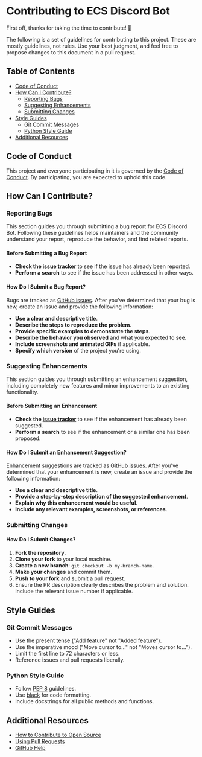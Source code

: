 # Contributing to ECS Discord Bot

First off, thanks for taking the time to contribute! 🎉

The following is a set of guidelines for contributing to this project. These are mostly guidelines, not rules. Use your best judgment, and feel free to propose changes to this document in a pull request.

## Table of Contents

- [Code of Conduct](#code-of-conduct)
- [How Can I Contribute?](#how-can-i-contribute)
  - [Reporting Bugs](#reporting-bugs)
  - [Suggesting Enhancements](#suggesting-enhancements)
  - [Submitting Changes](#submitting-changes)
- [Style Guides](#style-guides)
  - [Git Commit Messages](#git-commit-messages)
  - [Python Style Guide](#python-style-guide)
- [Additional Resources](#additional-resources)

## Code of Conduct

This project and everyone participating in it is governed by the [Code of Conduct](CODE_OF_CONDUCT.md). By participating, you are expected to uphold this code.

## How Can I Contribute?

### Reporting Bugs

This section guides you through submitting a bug report for ECS Discord Bot. Following these guidelines helps maintainers and the community understand your report, reproduce the behavior, and find related reports.

#### Before Submitting a Bug Report

- **Check the [issue tracker](https://github.com/geman220/ECS-Discord-Bot/issues)** to see if the issue has already been reported.
- **Perform a search** to see if the issue has been addressed in other ways.

#### How Do I Submit a Bug Report?

Bugs are tracked as [GitHub issues](https://guides.github.com/features/issues/). After you've determined that your bug is new, create an issue and provide the following information:

- **Use a clear and descriptive title**.
- **Describe the steps to reproduce the problem**.
- **Provide specific examples to demonstrate the steps**.
- **Describe the behavior you observed** and what you expected to see.
- **Include screenshots and animated GIFs** if applicable.
- **Specify which version** of the project you're using.

### Suggesting Enhancements

This section guides you through submitting an enhancement suggestion, including completely new features and minor improvements to an existing functionality.

#### Before Submitting an Enhancement

- **Check the [issue tracker](https://github.com/geman220/ECS-Discord-Bot/issues)** to see if the enhancement has already been suggested.
- **Perform a search** to see if the enhancement or a similar one has been proposed.

#### How Do I Submit an Enhancement Suggestion?

Enhancement suggestions are tracked as [GitHub issues](https://guides.github.com/features/issues/). After you've determined that your enhancement is new, create an issue and provide the following information:

- **Use a clear and descriptive title**.
- **Provide a step-by-step description of the suggested enhancement**.
- **Explain why this enhancement would be useful**.
- **Include any relevant examples, screenshots, or references**.

### Submitting Changes

#### How Do I Submit Changes?

1. **Fork the repository**.
2. **Clone your fork** to your local machine.
3. **Create a new branch**: `git checkout -b my-branch-name`.
4. **Make your changes** and commit them.
5. **Push to your fork** and submit a pull request.
6. Ensure the PR description clearly describes the problem and solution. Include the relevant issue number if applicable.

## Style Guides

### Git Commit Messages

- Use the present tense ("Add feature" not "Added feature").
- Use the imperative mood ("Move cursor to..." not "Moves cursor to...").
- Limit the first line to 72 characters or less.
- Reference issues and pull requests liberally.

### Python Style Guide

- Follow [PEP 8](https://pep8.org/) guidelines.
- Use [black](https://github.com/psf/black) for code formatting.
- Include docstrings for all public methods and functions.

## Additional Resources

- [How to Contribute to Open Source](https://opensource.guide/how-to-contribute/)
- [Using Pull Requests](https://help.github.com/articles/about-pull-requests/)
- [GitHub Help](https://help.github.com/)
